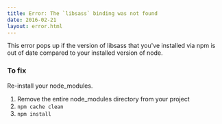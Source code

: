 ```yaml
---
title: Error: The `libsass` binding was not found
date: 2016-02-21
layout: error.html
---
```


This error pops up if the version of libsass that you've installed via npm is out of date compared to your installed version of node.

### To fix

Re-install your node_modules.

1. Remove the entire node_modules directory from your project
1. `npm cache clean`
1. `npm install`

